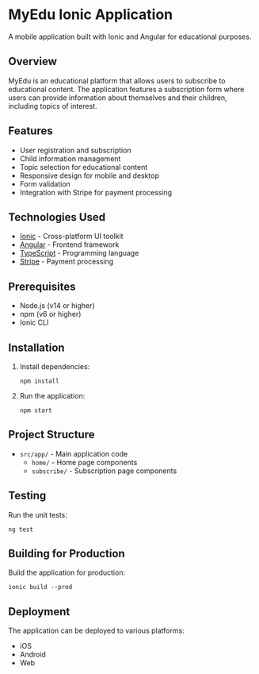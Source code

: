 # MyEdu Ionic Application

A mobile application built with Ionic and Angular for educational purposes.

## Overview

MyEdu is an educational platform that allows users to subscribe to educational content. The application features a subscription form where users can provide information about themselves and their children, including topics of interest.

## Features

- User registration and subscription
- Child information management
- Topic selection for educational content
- Responsive design for mobile and desktop
- Form validation
- Integration with Stripe for payment processing

## Technologies Used

- [Ionic](https://ionicframework.com/) - Cross-platform UI toolkit
- [Angular](https://angular.io/) - Frontend framework
- [TypeScript](https://www.typescriptlang.org/) - Programming language
- [Stripe](https://stripe.com/) - Payment processing

## Prerequisites

- Node.js (v14 or higher)
- npm (v6 or higher)
- Ionic CLI

## Installation

1. Install dependencies:

   ```
   npm install
   ```
3. Run the application:

   ```
   npm start
   ```

## Project Structure

- `src/app/` - Main application code
  - `home/` - Home page components
  - `subscribe/` - Subscription page components

## Testing

Run the unit tests:

```
ng test
```

## Building for Production

Build the application for production:

```
ionic build --prod
```

## Deployment

The application can be deployed to various platforms:

- iOS
- Android
- Web
